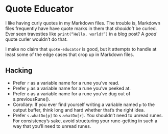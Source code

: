 # Quote Educator

I like having curly quotes in my Markdown files. The trouble is, Markdown files frequently have have quote marks in them that _shouldn’t_ be curled. Ever seen travesties like `print(“Hello, world!”)` in a blog post? A _good_ quote curler wouldn’t do that.

I make no claim that `quote-educator` is good, but it attempts to handle at least some of the edge cases that crop up in Markdown files.

## Hacking

- Prefer `r` as a variable name for a rune you’ve read.
- Prefer `p` as a variable name for a rune you’ve peeked at.
- Prefer `o` as a variable name for a rune you’ve dug out of s.previousRune().
- Corollary: If you ever find yourself writing a variable named `p` to the output buffer, think long and hard whether that’s the right idea.
- Prefer `s.whatDo[p]` to `s.whatDo[r]`. You shouldn’t need to unread runes. For consistency’s sake, avoid structuring your rune-getting in such a way that you’ll need to unread runes.
